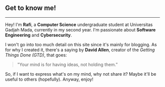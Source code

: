 ## Get to know me!
---
Hey! I'm **Rafi**, a **Computer Science** undergraduate student at Universitas
Gadjah Mada, currently in my second year. I'm passionate about **Software Engineering** and
**Cybersecurity**.

I won't go into too much detail on this site since it's mainly for blogging. As for why I created it, there's a saying by **David Allen**, creator of the _Getting Things Done (GTD)_, that goes: 
> "Your mind is for having ideas, not holding them.” 

So, if I want to express what's on my mind, why not share it? Maybe it'll be useful to others (hopefully). Anyway, enjoy!